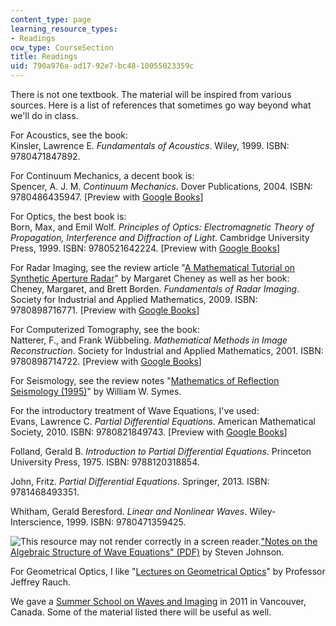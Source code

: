 ```yaml
---
content_type: page
learning_resource_types:
- Readings
ocw_type: CourseSection
title: Readings
uid: 790a976a-ad17-92e7-bc48-10055023359c
---
```


There is not one textbook. The material will be inspired from various sources. Here is a list of references that sometimes go way beyond what we'll do in class.

For Acoustics, see the book:  
Kinsler, Lawrence E. _Fundamentals of Acoustics_. Wiley, 1999. ISBN: 9780471847892.

For Continuum Mechanics, a decent book is:  
Spencer, A. J. M. _Continuum Mechanics_. Dover Publications, 2004. ISBN: 9780486435947. \[Preview with [Google Books](http://books.google.com/books?id=AJdfQL0rgrgC&pg=PAfrontcover)\]

For Optics, the best book is:  
Born, Max, and Emil Wolf. _Principles of Optics: Electromagnetic Theory of Propagation, Interference and Diffraction of Light_. Cambridge University Press, 1999. ISBN: 9780521642224. \[Preview with [Google Books](http://books.google.com/books?id=kURdAAAAQBAJ&pg=PAfrontcover)\]

For Radar Imaging, see the review article "[A Mathematical Tutorial on Synthetic Aperture Radar](https://epubs.siam.org/doi/pdf/10.1137/S0036144500368859)" by Margaret Cheney as well as her book:  
Cheney, Margaret, and Brett Borden. _Fundamentals of Radar Imaging_. Society for Industrial and Applied Mathematics, 2009. ISBN: 9780898716771. \[Preview with [Google Books](http://books.google.com/books?id=E7M7HQGB0EwC&pg=PAfrontcover)\]

For Computerized Tomography, see the book:  
Natterer, F., and Frank Wübbeling. _Mathematical Methods in Image Reconstruction_. Society for Industrial and Applied Mathematics, 2001. ISBN: 9780898714722. \[Preview with [Google Books](http://books.google.com/books?id=A0Z7Te0k7YsC&pg=PAfrontcover)\]

For Seismology, see the review notes "[Mathematics of Reflection Seismology (1995)](http://citeseerx.ist.psu.edu/viewdoc/summary?doi=10.1.1.53.5197)" by William W. Symes.

For the introductory treatment of Wave Equations, I've used:  
Evans, Lawrence C. _Partial Differential Equations_. American Mathematical Society, 2010. ISBN: 9780821849743. \[Preview with [Google Books](http://books.google.com/books?id=Xnu0o_EJrCQC&pg=PAfrontcover)\]

Folland, Gerald B. _Introduction to Partial Differential Equations_. Princeton University Press, 1975. ISBN: 9788120318854.

John, Fritz. _Partial Differential Equations_. Springer, 2013. ISBN: 9781468493351.

Whitham, Gerald Beresford. _Linear and Nonlinear Waves_. Wiley-Interscience, 1999. ISBN: 9780471359425.

![This resource may not render correctly in a screen reader.](/images/inacessible.gif)["Notes on the Algebraic Structure of Wave Equations" (PDF)](http://math.mit.edu/~stevenj/18.369/wave-equations.pdf) by Steven Johnson.

For Geometrical Optics, I like "[Lectures on Geometrical Optics](http://www.math.lsa.umich.edu/~rauch/courses.html)" by Professor Jeffrey Rauch.

We gave a [Summer School on Waves and Imaging](http://www.g2s3.org/) in 2011 in Vancouver, Canada. Some of the material listed there will be useful as well.